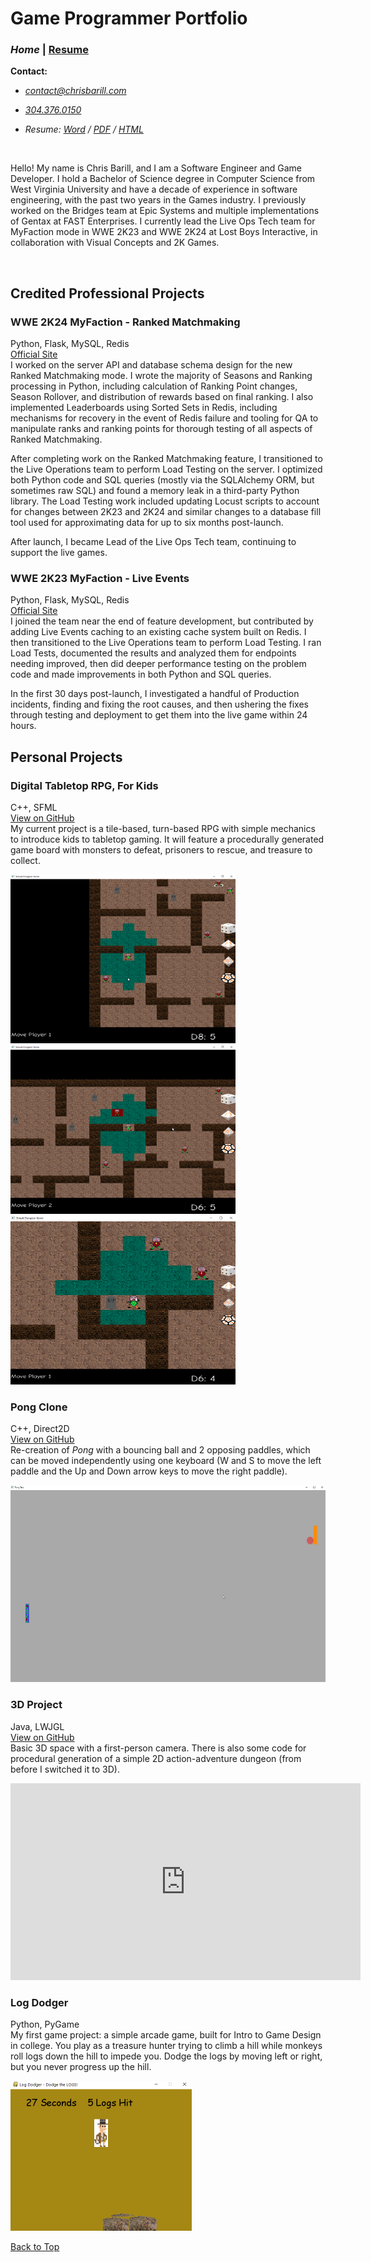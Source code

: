 # Game Programmer Portfolio

### _Home_ | [Resume][]

__Contact:__

*  _<contact@chrisbarill.com>_

*  _[304.376.0150](tel:+13043760150)_

*  _Resume: [Word](ChrisBarillResume.docx) / [PDF](ChrisBarillResume.pdf) / [HTML](resume)_

[Home]: index "View My Projects"
[Resume]: resume "View My Resume"
[About Me]: about "Read About Me"

<br/>

Hello! My name is Chris Barill, and I am a Software Engineer and Game Developer. I hold a Bachelor of Science degree in Computer Science from West Virginia University and have a decade of experience in software engineering, with the past two years in the Games industry. I previously worked on the Bridges team at Epic Systems and multiple implementations of Gentax at FAST Enterprises. I currently lead the Live Ops Tech team for MyFaction mode in WWE 2K23 and WWE 2K24 at Lost Boys Interactive, in collaboration with Visual Concepts and 2K Games.

<br/>

## Credited Professional Projects

### WWE 2K24 MyFaction - Ranked Matchmaking
Python, Flask, MySQL, Redis     
[Official Site](https://wwe.2k.com/2k24/myfaction/)     
I worked on the server API and database schema design for the new Ranked Matchmaking mode. I wrote the majority of Seasons and Ranking processing in Python, including calculation of Ranking Point changes, Season Rollover, and distribution of rewards based on final ranking. I also implemented Leaderboards using Sorted Sets in Redis, including mechanisms for recovery in the event of Redis failure and tooling for QA to manipulate ranks and ranking points for thorough testing of all aspects of Ranked Matchmaking.

After completing work on the Ranked Matchmaking feature, I transitioned to the Live Operations team to perform Load Testing on the server. I optimized both Python code and SQL queries (mostly via the SQLAlchemy ORM, but sometimes raw SQL) and found a memory leak in a third-party Python library. The Load Testing work included updating Locust scripts to account for changes between 2K23 and 2K24 and similar changes to a database fill tool used for approximating data for up to six months post-launch.

After launch, I became Lead of the Live Ops Tech team, continuing to support the live games.

### WWE 2K23 MyFaction - Live Events
Python, Flask, MySQL, Redis     
[Official Site](https://wwe.2k.com/2k23/myfaction/)     
I joined the team near the end of feature development, but contributed by adding Live Events caching to an existing cache system built on Redis. I then transitioned to the Live Operations team to perform Load Testing. I ran Load Tests, documented the results and analyzed them for endpoints needing improved, then did deeper performance testing on the problem code and made improvements in both Python and SQL queries.

In the first 30 days post-launch, I investigated a handful of Production incidents, finding and fixing the root causes, and then ushering the fixes through testing and deployment to get them into the live game within 24 hours.

## Personal Projects

### Digital Tabletop RPG, For Kids 
C++, SFML   
[View on GitHub](https://github.com/cbarill2/SimpleDungeonGame)     
My current project is a tile-based, turn-based RPG with simple mechanics to introduce kids to tabletop gaming. It will feature a procedurally generated game board with monsters to defeat, prisoners to rescue, and treasure to collect.

<a href="images/simple_gameplay_1.png">
<img src="images/simple_gameplay_1.png" alt="Simple Dungeon Gameplay 1" width="360" height="270">
</a>
<a href="images/simple_gameplay_2.png">
<img src="images/simple_gameplay_2.png" alt="Simple Dungeon Gameplay 2" width="360" height="270">
</a>
<a href="images/simple_gameplay_4.png">
<img src="images/simple_gameplay_4.png" alt="Simple Dungeon Gameplay 3" width="360" height="270">
</a>

### Pong Clone
C++, Direct2D      
[View on GitHub](https://github.com/cbarill2/Direct2DPong)  
Re-creation of _Pong_ with a bouncing ball and 2 opposing paddles, which can be moved independently using one keyboard (W and S to move the left paddle and the Up and Down arrow keys to move the right paddle).

<a href="images/pong_gameplay.png">
<img src="images/pong_gameplay.png" alt="Pong Clone Gameplay" width="560" height="315">
</a>

### 3D Project
Java, LWJGL     
[View on GitHub](https://github.com/bourdain-industries/LearningLWJGL)      
Basic 3D space with a first-person camera. There is also some code for procedural generation of a simple 2D action-adventure dungeon (from before I switched it to 3D).

<iframe width="560" height="315" src="https://www.youtube.com/embed/V2FqSVKOMcY" frameborder="0" allow="accelerometer; autoplay; encrypted-media; gyroscope; picture-in-picture" allowfullscreen></iframe>

### Log Dodger
Python, PyGame      
My first game project: a simple arcade game, built for Intro to Game Design in college. You play as a treasure hunter trying to climb a hill while monkeys roll logs down the hill to impede you. Dodge the logs by moving left or right, but you never progress up the hill.

<a href="images/logdodger_gameplay.png">
<img src="images/logdodger_gameplay.png" alt="Log Dodger Gameplay" width="290" height="240">
</a>

[Back to Top](#game-programmer-portfolio)